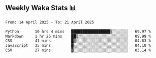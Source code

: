 ## Weekly Waka Stats 📊
<!--START_SECTION:waka-->

```txt
From: 14 April 2025 - To: 21 April 2025

Python       10 hrs 4 mins   █████████████████▒░░░░░░░   69.97 %
Markdown     1 hr 26 mins    ██▒░░░░░░░░░░░░░░░░░░░░░░   09.99 %
CSS          41 mins         █▒░░░░░░░░░░░░░░░░░░░░░░░   04.83 %
JavaScript   35 mins         █░░░░░░░░░░░░░░░░░░░░░░░░   04.10 %
CSV          27 mins         ▓░░░░░░░░░░░░░░░░░░░░░░░░   03.14 %
```

<!--END_SECTION:waka-->

<!--

Here are some ideas to get you started:

- 🔭 I’m currently working on (way to add branches committed on)
- 🌱 I’m currently learning Web Frameworks and Machine Learning! (Lisp, JS (react & angular), Python, and __)
- 💬 Ask me about ...
- 📫 How to reach me: 
- 😄 Pronouns: He/Him/His
- ⚡ Fun fact: ...

that-recsys-lab
-->
